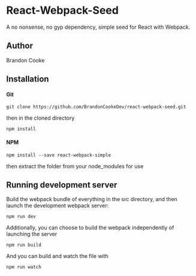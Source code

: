 # React-Webpack-Seed
A no nonsense, no gyp dependency, simple seed for React with Webpack.

## Author
Brandon Cooke

## Installation

#### Git
```
git clone https://github.com/BrandonCookeDev/react-webpack-seed.git
```
then in the cloned directory
```
npm install
```

#### NPM
```
npm install --save react-webpack-simple
```
then extract the folder from your node_modules for use

## Running development server
Build the webpack bundle of everything in the src directory, 
and then launch the development webpack server:
```
npm run dev
```

Additionally, you can choose to build the webpack independently of launching the server
```
npm run build
```

And you can build and watch the file with 
```
npm run watch
```